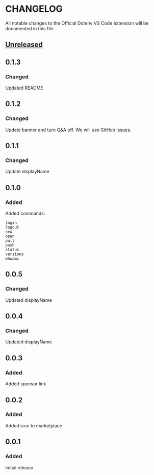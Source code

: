 # CHANGELOG

All notable changes to the Official Dotenv VS Code extension will be documented in this file.

## [Unreleased](https://github.com/dotenv-org/dotenv-vscode/compare/v0.1.3...master)

## 0.1.3

### Changed

Updated README

## 0.1.2

### Changed

Update banner and turn Q&A off. We will use GitHub Issues.

## 0.1.1

### Changed

Update displayName

## 0.1.0

### Added

Added commands:

```
login
logout
new
open
pull
push
status
versions
whoami
```

## 0.0.5

### Changed

Updated displayName

## 0.0.4

### Changed

Updated displayName

## 0.0.3

### Added

Added sponsor link

## 0.0.2

### Added

Added icon to marketplace

## 0.0.1

### Added

Initial release
